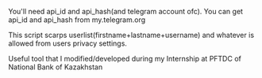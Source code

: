 You'll need api_id and api_hash(and telegram account ofc).
You can get api_id and api_hash from my.telegram.org

This script scarps userlist(firstname+lastname+username) and whatever is allowed from users privacy settings.

Useful tool that I modified/developed during my Internship at PFTDC of National Bank of Kazakhstan

